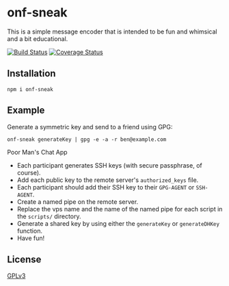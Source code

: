 # onf-sneak

This is a simple message encoder that is intended to be fun and whimsical and a bit educational.

[![Build Status](https://travis-ci.org/btoll/onf-sneak.svg?branch=master)](https://travis-ci.org/btoll/onf-sneak)
[![Coverage Status](https://coveralls.io/repos/github/btoll/onf-sneak/badge.svg?branch=master)](https://coveralls.io/github/btoll/onf-sneak?branch=master)

## Installation

`npm i onf-sneak`

## Example

Generate a symmetric key and send to a friend using GPG:

    onf-sneak generateKey | gpg -e -a -r ben@example.com

Poor Man's Chat App

- Each participant generates SSH keys (with secure passphrase, of course).
- Add each public key to the remote server's `authorized_keys` file.
- Each participant should add their SSH key to their `GPG-AGENT` or `SSH-AGENT`.
- Create a named pipe on the remote server.
- Replace the vps name and the name of the named pipe for each script in the `scripts/` directory.
- Generate a shared key by using either the `generateKey` or `generateDHKey` function.
- Have fun!

## License

[GPLv3](COPYING)

